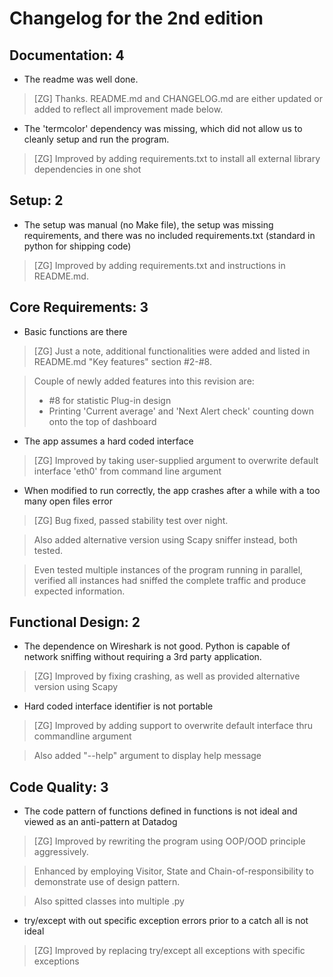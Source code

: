 # Changelog for the 2nd edition

## Documentation: 4
- The readme was well done.
> [ZG] Thanks.
README.md and CHANGELOG.md are either updated or added to reflect all improvement made below.
- The 'termcolor' dependency was missing, which did not allow us to cleanly setup and run the program.
> [ZG] Improved by adding requirements.txt to install all external library dependencies in one shot
## Setup: 2
- The setup was manual (no Make file), the setup was missing requirements, and there was no included requirements.txt (standard in python for shipping code)
> [ZG] Improved by adding requirements.txt and instructions in README.md.
## Core Requirements: 3
- Basic functions are there
> [ZG] Just a note, additional functionalities were added and listed in README.md "Key features" section #2-#8.

> Couple of newly added features into this revision are:
>    - #8 for statistic Plug-in design
>    - Printing 'Current average' and 'Next Alert check' counting down onto the top of dashboard
- The app assumes a hard coded interface
> [ZG] Improved by taking user-supplied argument to overwrite default interface 'eth0' from command line argument
- When modified to run correctly, the app crashes after a while with a too many open files error
> [ZG] Bug fixed, passed stability test over night.

> Also added alternative version using Scapy sniffer instead, both tested.

> Even tested multiple instances of the program running in parallel, verified all instances had sniffed the complete traffic and produce expected information.
## Functional Design: 2
- The dependence on Wireshark is not good. Python is capable of network sniffing without requiring a 3rd party application.
> [ZG] Improved by fixing crashing, as well as provided alternative version using Scapy
- Hard coded interface identifier is not portable
> [ZG] Improved by adding support to overwrite default interface thru commandline argument

> Also added "--help" argument to display help message
## Code Quality: 3
- The code pattern of functions defined in functions is not ideal and viewed as an anti-pattern at Datadog
> [ZG] Improved by rewriting the program using OOP/OOD principle aggressively.

> Enhanced by employing Visitor, State and Chain-of-responsibility to demonstrate use of design pattern.

> Also spitted classes into multiple .py
- try/except with out specific exception errors prior to a catch all is not ideal
> [ZG] Improved by replacing try/except all exceptions with specific exceptions
